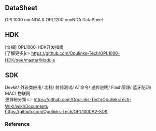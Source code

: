 ## DataSheet  
 OPL1000 nonNDA & OPL1200 nonNDA DataSheet
## HDK
[文檔] OPL1000-HDK开发指南  
[了解更多]:point_right: https://github.com/Opulinks-Tech/OPL1000-HDK/tree/master/Module  

## SDK  
Devkit/ 外设类应用/ 功耗/ 射频测试/ AT命令/ 透传说明/  Flash管理/ 蓝牙配网/ MAC/ 物联网  
更詳細分類 :point_right: https://github.com/Opulinks-Tech/OpulinksTech-WIKI/wiki/Documents  
https://github.com/Opulinks-Tech/OPL1000A2-SDK
### Reference



